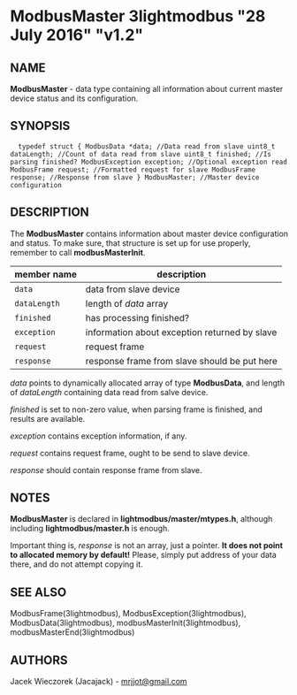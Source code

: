 # ModbusMaster 3lightmodbus "28 July 2016" "v1.2"

## NAME
**ModbusMaster** - data type containing all information about current master device status and its configuration.

## SYNOPSIS
`  
	typedef struct
	{
		ModbusData *data; //Data read from slave
		uint8_t dataLength; //Count of data read from slave
		uint8_t finished; //Is parsing finished?
		ModbusException exception; //Optional exception read
		ModbusFrame request; //Formatted request for slave
		ModbusFrame response; //Response from slave
	} ModbusMaster; //Master device configuration
`

## DESCRIPTION
The **ModbusMaster** contains information about master device configuration and status. To make sure, that structure is set up for use properly,
remember to call **modbusMasterInit**.

| member name  | description                                                  |
|--------------|--------------------------------------------------------------|
| `data`       | data from slave device                                       |
| `dataLength` | length of *data* array                                       |
| `finished`   | has processing finished?                                     |
| `exception`  | information about exception returned by slave                |
| `request`    | request frame                                                |
| `response`   | response frame from slave should be put here                 |

*data* points to dynamically allocated array of type **ModbusData**, and length of *dataLength* containing data read from salve device.

*finished* is set to non-zero value, when parsing frame is finished, and results are available.

*exception* contains exception information, if any.

*request* contains request frame, ought to be send to slave device.

*response* should contain response frame from slave.

## NOTES
**ModbusMaster** is declared in **lightmodbus/master/mtypes.h**, although including **lightmodbus/master.h** is enough.

Important thing is, *response* is not an array, just a pointer. **It does not point to allocated memory by default!**
Please, simply put address of your data there, and do not attempt copying it.

## SEE ALSO
ModbusFrame(3lightmodbus), ModbusException(3lightmodbus), ModbusData(3lightmodbus), modbusMasterInit(3lightmodbus), modbusMasterEnd(3lightmodbus)

## AUTHORS
Jacek Wieczorek (Jacajack) - mrjjot@gmail.com
